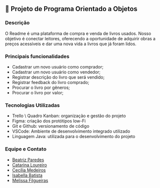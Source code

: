 ## 📖 Projeto de Programa Orientado a Objetos

### Descrição
O Readme é uma plataforma de compra e venda de livros usados. Nosso objetivo é conectar leitores, oferecendo a oportunidade de adquirir obras a preços acessíveis e dar uma nova vida a livros que já foram lidos.

### Principais funcionalidades
- Cadastrar um novo usuário como comprador;
- Cadastrar um novo usuário como vendedor;
- Registrar descrição do livro que será vendido;
- Registrar feedback do livro comprado;
- Procurar o livro por gêneros;
- Procurar o livro por valor;

### Tecnologias Utilizadas
- Trello \ Quadro Kanban: organização e gestão do projeto
- Figma: criação dos protótipos low-Fi
- Git e Github: versionamento de código
- VSCode: Ambiente de desenvolvimento integrado utilizado
- Linguagem Java: utilizada para o desenvolvimento do projeto

### Equipe e Contato
- [Beatriz Paredes](https://www.linkedin.com/in/beatriz-paredes-do-nascimento-91664a182/)
- [Catarina Loureiro](https://www.linkedin.com/in/catarina-virginia-lima-loureiro-xavier-439731338/?utm_source=share&utm_campaign=share_via&utm_content=profile&utm_medium=ios_app)
- [Cecília Medeiros](https://www.linkedin.com/in/medeiroscecilia22)
- [Isabella Batista](https://www.linkedin.com/in/isabella-b-a096452b2/)
- [Melissa Filgueiras](https://www.linkedin.com/in/melissafilgueiras/)